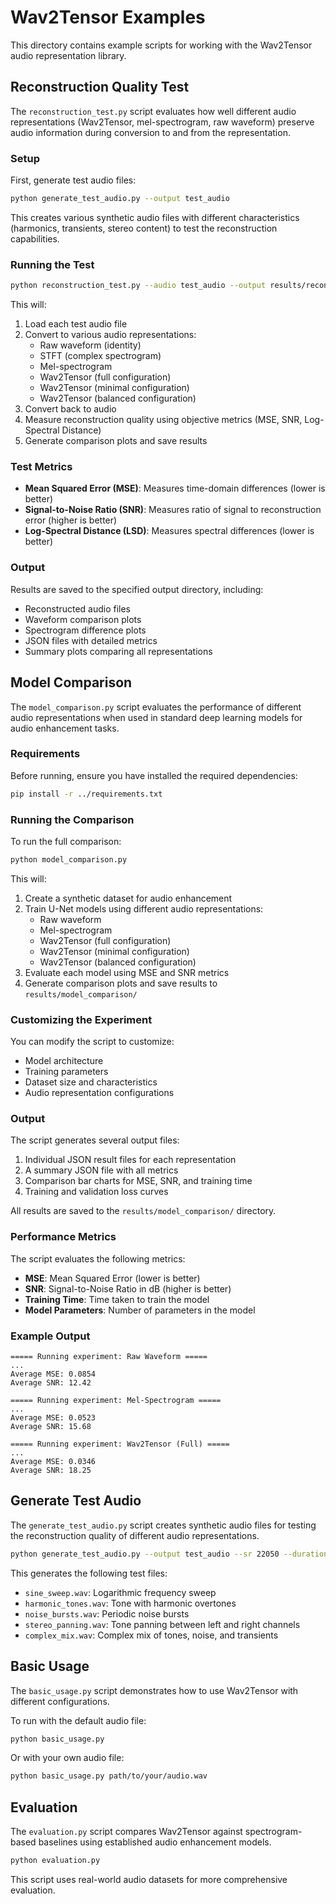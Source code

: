 # Wav2Tensor Examples

This directory contains example scripts for working with the Wav2Tensor audio representation library.

## Reconstruction Quality Test

The `reconstruction_test.py` script evaluates how well different audio representations (Wav2Tensor, mel-spectrogram, raw waveform) preserve audio information during conversion to and from the representation.

### Setup

First, generate test audio files:

```bash
python generate_test_audio.py --output test_audio
```

This creates various synthetic audio files with different characteristics (harmonics, transients, stereo content) to test the reconstruction capabilities.

### Running the Test

```bash
python reconstruction_test.py --audio test_audio --output results/reconstruction_test
```

This will:
1. Load each test audio file
2. Convert to various audio representations:
   - Raw waveform (identity)
   - STFT (complex spectrogram)
   - Mel-spectrogram
   - Wav2Tensor (full configuration)
   - Wav2Tensor (minimal configuration)
   - Wav2Tensor (balanced configuration)
3. Convert back to audio
4. Measure reconstruction quality using objective metrics (MSE, SNR, Log-Spectral Distance)
5. Generate comparison plots and save results

### Test Metrics

- **Mean Squared Error (MSE)**: Measures time-domain differences (lower is better)
- **Signal-to-Noise Ratio (SNR)**: Measures ratio of signal to reconstruction error (higher is better)
- **Log-Spectral Distance (LSD)**: Measures spectral differences (lower is better)

### Output

Results are saved to the specified output directory, including:
- Reconstructed audio files
- Waveform comparison plots
- Spectrogram difference plots
- JSON files with detailed metrics
- Summary plots comparing all representations

## Model Comparison

The `model_comparison.py` script evaluates the performance of different audio representations when used in standard deep learning models for audio enhancement tasks.

### Requirements

Before running, ensure you have installed the required dependencies:

```bash
pip install -r ../requirements.txt
```

### Running the Comparison

To run the full comparison:

```bash
python model_comparison.py
```

This will:
1. Create a synthetic dataset for audio enhancement
2. Train U-Net models using different audio representations:
   - Raw waveform
   - Mel-spectrogram
   - Wav2Tensor (full configuration)
   - Wav2Tensor (minimal configuration)
   - Wav2Tensor (balanced configuration)
3. Evaluate each model using MSE and SNR metrics
4. Generate comparison plots and save results to `results/model_comparison/`

### Customizing the Experiment

You can modify the script to customize:

- Model architecture
- Training parameters
- Dataset size and characteristics
- Audio representation configurations

### Output

The script generates several output files:

1. Individual JSON result files for each representation
2. A summary JSON file with all metrics
3. Comparison bar charts for MSE, SNR, and training time
4. Training and validation loss curves

All results are saved to the `results/model_comparison/` directory.

### Performance Metrics

The script evaluates the following metrics:

- **MSE**: Mean Squared Error (lower is better)
- **SNR**: Signal-to-Noise Ratio in dB (higher is better)
- **Training Time**: Time taken to train the model
- **Model Parameters**: Number of parameters in the model

### Example Output

```
===== Running experiment: Raw Waveform =====
...
Average MSE: 0.0854
Average SNR: 12.42

===== Running experiment: Mel-Spectrogram =====
...
Average MSE: 0.0523
Average SNR: 15.68

===== Running experiment: Wav2Tensor (Full) =====
...
Average MSE: 0.0346
Average SNR: 18.25
```

## Generate Test Audio

The `generate_test_audio.py` script creates synthetic audio files for testing the reconstruction quality of different audio representations.

```bash
python generate_test_audio.py --output test_audio --sr 22050 --duration 5.0
```

This generates the following test files:
- `sine_sweep.wav`: Logarithmic frequency sweep
- `harmonic_tones.wav`: Tone with harmonic overtones
- `noise_bursts.wav`: Periodic noise bursts
- `stereo_panning.wav`: Tone panning between left and right channels
- `complex_mix.wav`: Complex mix of tones, noise, and transients

## Basic Usage

The `basic_usage.py` script demonstrates how to use Wav2Tensor with different configurations.

To run with the default audio file:

```bash
python basic_usage.py
```

Or with your own audio file:

```bash
python basic_usage.py path/to/your/audio.wav
```

## Evaluation

The `evaluation.py` script compares Wav2Tensor against spectrogram-based baselines using established audio enhancement models.

```bash
python evaluation.py
```

This script uses real-world audio datasets for more comprehensive evaluation. 